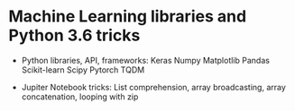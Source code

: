 # Machine Learning libraries and Python 3.6 tricks

- Python libraries, API, frameworks:
Keras
Numpy
Matplotlib
Pandas
Scikit-learn
Scipy
Pytorch
TQDM

- Jupiter Notebook tricks:
List comprehension, array broadcasting, array concatenation, looping with zip 

